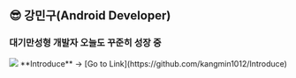 ## 😎 강민구(Android Developer)

<!--
**kangmin1012/kangmin1012** is a ✨ _special_ ✨ repository because its `README.md` (this file) appears on your GitHub profile.

Here are some ideas to get you started:

- 🔭 I’m currently working on ...
- 🌱 I’m currently learning ...
- 👯 I’m looking to collaborate on ...
- 🤔 I’m looking for help with ...
- 💬 Ask me about ...
- 📫 How to reach me: ...
- 😄 Pronouns: ...
- ⚡ Fun fact: ...
-->
### 대기만성형 개발자 오늘도 꾸준히 성장 중
<img src="https://img.shields.io/badge/kotlin-Android%20Developer-green?style=flat-square&logo=android">
**Introduce** -> [Go to Link](https://github.com/kangmin1012/Introduce)
